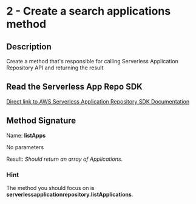 # 2 - Create a search applications method

## Description

Create a method that's responsible for calling Serverless Application Repository API and returning the result

## Read the Serverless App Repo SDK

[Direct link to AWS Serverless Application Repository SDK Documentation](https://docs.aws.amazon.com/AWSJavaScriptSDK/latest/AWS/ServerlessApplicationRepository.html)

## Method Signature

Name: **listApps**

No parameters

Result: _Should return an array of Applications_.

### Hint

The method you should focus on is **serverlessapplicationrepository.listApplications**.
